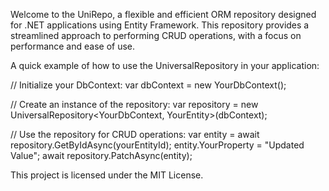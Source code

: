 Welcome to the UniRepo, a flexible and efficient ORM repository designed for .NET applications using Entity Framework. This repository provides a streamlined approach to performing CRUD operations, with a focus on performance and ease of use.


A quick example of how to use the UniversalRepository in your application:

// Initialize your DbContext:
var dbContext = new YourDbContext();

// Create an instance of the repository:
var repository = new UniversalRepository<YourDbContext, YourEntity>(dbContext);

// Use the repository for CRUD operations:
var entity = await repository.GetByIdAsync(yourEntityId);
entity.YourProperty = "Updated Value";
await repository.PatchAsync(entity);


This project is licensed under the MIT License.
